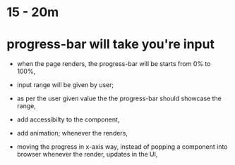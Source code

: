 # 15 - 20m

# progress-bar will take you're input

  - when the page renders, the progress-bar will be starts from 0% to 100%,


  - input range will be given by user;
  - as per the user given value the the progress-bar should showcase the range,
  - add accessibilty to the component,
  - add animation; whenever the renders,
  - moving the progress in x-axis way, instead of popping a component into browser whenever the render, updates in the UI,
